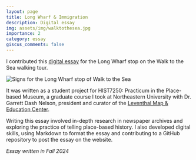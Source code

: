 ```yaml
---
layout: page
title: Long Wharf & Immigration
description: Digital essay
img: assets/img/walktothesea.jpg
importance: 2
category: essay
giscus_comments: false
---
```


I contributed this [digital essay](https://walktothesea.com/locations/long-wharf) for the Long Wharf stop on the Walk to the Sea walking tour. 

![Signs for the Long Wharf stop of Walk to the Sea](https://eslbeckman.github.io/assets/img/walktothesea_full.jpg)

It was written as a student project for HIST7250: Practicum in the Place-based Museum, a graduate course I took at Northeastern University with Dr. Garrett Dash Nelson, president and curator of the [Leventhal Map & Education Center](https://www.leventhalmap.org).

Writing this essay involved in-depth research in newspaper archives and exploring the practice of telling place-based history. I also developed digital skills, using Markdown to format the essay and contributing to a GitHub repository to post the essay on the website.

*Essay written in Fall 2024*
